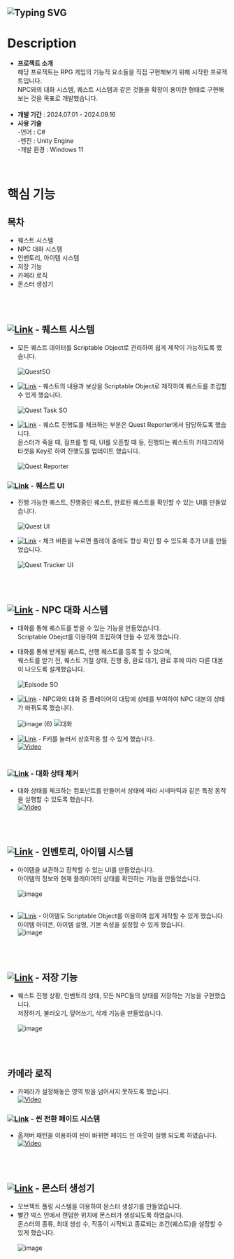 ![Typing SVG](https://readme-typing-svg.demolab.com?font=Fira+Code&size=30&pause=1000&width=435&lines=JUST+KNIGHT)
---
# Description
- **프로젝트 소개** <br>
  해당 프로젝트는 RPG 게임의 기능적 요소들을 직접 구현해보기 위해 시작한 프로젝트입니다. <br>
  NPC와의 대화 시스템, 퀘스트 시스템과 같은 것들을 확장이 용이한 형태로 구현해보는 것을 목표로 개발했습니다.
<br><br>
- **개발 기간** : 2024.07.01 - 2024.09.16
- **사용 기술** <br>
-언어 : C#<br>
-엔진 : Unity Engine <br>
-개발 환경 : Windows 11 <br>
<br>


# 핵심 기능 
## 목차
- 퀘스트 시스템 
- NPC 대화 시스템 
- 인벤토리, 아이템 시스템 
- 저장 기능
- 카메라 로직 
- 몬스터 생성기


<br> <br>
## [![Link](https://img.shields.io/badge/Link-%23181717.svg?&style=for-the-badge&logo=github&logoColor=white)](https://github.com/znlsnel/JustKnight/blob/80b316e0cf75e7aa7345ddb190fb71dd7e533b39/Assets/Scripts/Quest/QuestSO.cs#L16) - 퀘스트 시스템
- 모든 퀘스트 데이터를 Scriptable Object로 관리하여 쉽게 제작이 가능하도록 했습니다. <br> <br>
  ![QuestSO](https://github.com/user-attachments/assets/078e9e25-1e0f-4308-97e6-709bdb28fe73)



- [![Link](https://img.shields.io/badge/Link-%23181717.svg?&style=for-the-badge&logo=github&logoColor=white)](https://github.com/znlsnel/JustKnight/blob/8ca5ed26ff00fc65f089998dd6299097fa5cb696/Assets/Scripts/Quest/Task/QuestTaskSO.cs#L8) - 퀘스트의 내용과 보상을 Scriptable Object로 제작하여 퀘스트를 조립할 수 있게 했습니다.<br> <br>
  ![Quest Task SO](https://github.com/user-attachments/assets/2cf5132d-c6ca-4c6d-8454-6ed77ef74891)


- [![Link](https://img.shields.io/badge/Link-%23181717.svg?&style=for-the-badge&logo=github&logoColor=white)](https://github.com/znlsnel/JustKnight/blob/8ca5ed26ff00fc65f089998dd6299097fa5cb696/Assets/Scripts/Quest/QuestReporter.cs#L14) - 퀘스트 진행도를 체크하는 부분은 Quest Reporter에서 담당하도록 했습니다. <br>
  몬스터가 죽을 때, 점프를 할 때, UI를 오픈할 때 등, 진행되는 퀘스트의 카테고리와 타겟을 Key로 하여 진행도를 업데이트 했습니다.<br><br>
  ![Quest Reporter](https://github.com/user-attachments/assets/a14c4b73-c1f9-4561-a16c-e0b65416936c)


### [![Link](https://img.shields.io/badge/Link-%23181717.svg?&style=for-the-badge&logo=github&logoColor=white)](https://github.com/znlsnel/JustKnight/blob/main/Assets/Scripts/UI/QuestUI.cs) - 퀘스트 UI
- 진행 가능한 퀘스트, 진행중인 퀘스트, 완료된 퀘스트를 확인할 수 있는 UI를 만들었습니다. <br> <br>
  ![Quest UI](https://github.com/user-attachments/assets/97ab28e1-f3ff-44da-a4ee-8bffd37a4c94)


- [![Link](https://img.shields.io/badge/Link-%23181717.svg?&style=for-the-badge&logo=github&logoColor=white)](https://github.com/znlsnel/JustKnight/blob/92e1e435bf4351d7e6678d17eb5d07000a90ee55/Assets/Scripts/Quest/DisplayQuest/QuestTracker.cs#L6) - 체크 버튼을 누르면 플레이 중에도 항상 확인 할 수 있도록 추가 UI를 만들었습니다. <br> <br>
  ![Quest Tracker UI](https://github.com/user-attachments/assets/05b109bf-b9f3-486c-8940-f8e4af4736f4)

 <br> <br>
 
## [![Link](https://img.shields.io/badge/Link-%23181717.svg?&style=for-the-badge&logo=github&logoColor=white)](https://github.com/znlsnel/JustKnight/blob/main/Assets/Scripts/Dialouge/EpisodeSO.cs) - NPC 대화 시스템
- 대화를 통해 퀘스트를 받을 수 있는 기능을 만들었습니다. <br>
  Scriptable Obejct를 이용하여 조립하여 만들 수 있게 했습니다.<br>
- 대화를 통해 받게될 퀘스트, 선행 퀘스트를 등록 할 수 있으며, <br>
  퀘스트를 받기 전, 퀘스트 거절 상태, 진행 중, 완료 대기, 완료 후에 따라 다른 대본이 나오도록 설계했습니다. <br><br>
  ![Episode SO](https://github.com/user-attachments/assets/ce1bcc5f-abf9-4208-85d3-2be9c81edbfa)
  <br>


- [![Link](https://img.shields.io/badge/Link-%23181717.svg?&style=for-the-badge&logo=github&logoColor=white)](https://github.com/znlsnel/JustKnight/blob/8ca5ed26ff00fc65f089998dd6299097fa5cb696/Assets/Scripts/Dialouge/DialogueSO.cs#L38) - NPC와의 대화 중 플레이어의 대답에 상태를 부여하여 NPC 대본의 상태가 바뀌도록 했습니다. <br><br>
  ![image (6)](https://github.com/user-attachments/assets/a0f9bb59-ed2f-47d3-a7ae-b323ac4386c5)
  ![대화](https://github.com/user-attachments/assets/12aea5dd-fa07-4d12-a022-ce577b1a26a4)


- [![Link](https://img.shields.io/badge/Link-%23181717.svg?&style=for-the-badge&logo=github&logoColor=white)](https://github.com/znlsnel/JustKnight/blob/main/Assets/Scripts/Player/InteractionHandler.cs) - F키를 눌러서 상호작용 할 수 있게 했습니다.<br>
[![Video](https://github.com/user-attachments/assets/40a23027-e7c1-4c1c-bc54-459a1978c1d8)](https://www.youtube.com/watch?time_continue=0&v=WwCU-n6C5Wg&embeds_referring_euri=https%3A%2F%2Fwww.notion.so%2F&source_ve_path=MjM4NTE)
  <br><br>



### [![Link](https://img.shields.io/badge/Link-%23181717.svg?&style=for-the-badge&logo=github&logoColor=white)](https://github.com/znlsnel/JustKnight/blob/main/Assets/Scripts/Dialouge/DialogueStateChecker.cs) - 대화 상태 체커  
- 대화 상태를 체크하는 컴포넌트를 만들어서 상태에 따라 시네마틱과 같은 특정 동작을 실행할 수 있도록 했습니다.<br>
[![Video](https://github.com/user-attachments/assets/24cd93b7-d0fd-41b0-8c3d-cc59dae6d927)](https://www.youtube.com/watch?time_continue=0&v=34veS5yo5cg&embeds_referring_euri=https%3A%2F%2Fwww.notion.so%2F&source_ve_path=MjM4NTE)

<br><br>

##  [![Link](https://img.shields.io/badge/Link-%23181717.svg?&style=for-the-badge&logo=github&logoColor=white)](https://github.com/znlsnel/JustKnight/blob/main/Assets/Scripts/Inventory/InventoryManager.cs) - 인벤토리, 아이템 시스템
- 아이템을 보관하고 장착할 수 있는 UI를 만들었습니다. <br>
  아이템의 정보와 현재 플레이어의 상태를 확인하는 기능을 만들었습니다.<br><br>
![image](https://github.com/user-attachments/assets/d86da71b-b228-4262-ba5e-1bb8be152685)
<br><br>

- [![Link](https://img.shields.io/badge/Link-%23181717.svg?&style=for-the-badge&logo=github&logoColor=white)](https://github.com/znlsnel/JustKnight/blob/main/Assets/Scripts/Inventory/ItemSO.cs) - 아이템도 Scriptable Object를 이용하여 쉽게 제작할 수 있게 했습니다.<br>
  아이템 아이콘, 아이템 설명, 기본 속성을 설정할 수 있게 했습니다. <br>
![image](https://github.com/user-attachments/assets/ae86a655-e324-4c4d-8721-6ead555f68ec)


<br><br>

##  [![Link](https://img.shields.io/badge/Link-%23181717.svg?&style=for-the-badge&logo=github&logoColor=white)](https://github.com/znlsnel/JustKnight/blob/main/Assets/Scripts/Managers/SaveManager.cs) - 저장 기능
- 퀘스트 진행 상황, 인벤토리 상태, 모든 NPC들의 상태를 저장하는 기능을 구현했습니다. <br>
  저장하기, 불러오기, 덮어쓰기, 삭제 기능을 만들었습니다.<br><br>
  ![image](https://github.com/user-attachments/assets/2b6bcdac-73bc-41bb-8ef7-2bb4bc65fe80)

  
<br><br>
## 카메라 로직
- 카메라가 설정해놓은 영역 밖을 넘어서지 못하도록 했습니다.<br>
[![Video](https://github.com/user-attachments/assets/31ec017d-e354-4783-9721-21037d58c1d9)](https://www.youtube.com/watch?time_continue=0&v=RsXFIq6IcdQ&embeds_referring_euri=https%3A%2F%2Fwww.notion.so%2F&source_ve_path=MjM4NTE)


### [![Link](https://img.shields.io/badge/Link-%23181717.svg?&style=for-the-badge&logo=github&logoColor=white)](https://github.com/znlsnel/JustKnight/blob/main/Assets/Scripts/Managers/GameManager.cs) - 씬 전환 페이드 시스템
- 옵저버 패턴을 이용하여 씬이 바뀌면 페이드 인 아웃이 실행 되도록 하였습니다.<br>
[![Video](https://github.com/user-attachments/assets/1e497e8e-1acc-4901-96e0-cb225f01bffb)](https://www.youtube.com/watch?time_continue=0&v=zWQYYEdtQ5o&embeds_referring_euri=https%3A%2F%2Fwww.notion.so%2F&source_ve_path=MjM4NTE)



<br><br>

## [![Link](https://img.shields.io/badge/Link-%23181717.svg?&style=for-the-badge&logo=github&logoColor=white)](https://github.com/znlsnel/JustKnight/blob/main/Assets/Scripts/Monster/MonsterSpawner.cs) - 몬스터 생성기
- 오브젝트 풀링 시스템을 이용하여 몬스터 생성기를 만들었습니다. <br>
- 빨간 박스 안에서 랜덤한 위치에 몬스터가 생성되도록 하였습니다. <br>
몬스터의 종류, 최대 생성 수, 작동이 시작되고 종료되는 조건(퀘스트)을 설정할 수 있게 했습니다.<br><br>
![image](https://github.com/user-attachments/assets/f883d0bb-3e9e-49cf-aa86-9446eb06948f)






  
